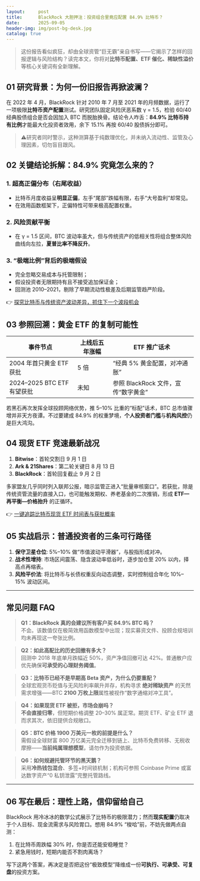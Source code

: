 ```yaml
---
layout:     post
title:      BlackRock 大胆押注：投资组合里竟应配置 84.9% 比特币？
date:       2025-09-05
header-img: img/post-bg-desk.jpg
catalog: true
---
```


> 这份报告看似疯狂，却由全球资管“巨无霸”亲自书写——它揭示了怎样的回报逻辑与风险结构？读完本文，你将对**比特币配置、ETF 催化、稀缺性溢价**等核心关键词有全新理解。

## 01 研究背景：为何一份旧报告再掀波澜？
在 2022 年 4 月，BlackRock 针对 2010 年 7 月至 2021 年的月频数据，运行了一项极限**比特币资产配置**测试。研究团队固定风险厌恶系数 γ = 1.5，检验 60/40 经典股债组合是否会因加入 BTC 而脱胎换骨。结论令人咋舌：**84.9% 比特币持有比例**才能最大化投资者效用，余下 15.1% 再按 60/40 股债拆分即可。

> ⚠️研究者同时警示，这种测算基于纯数理优化，并未纳入流动性、监管及心理因素，切勿盲目跟风。

## 02 关键结论拆解：84.9% 究竟怎么来的？

### 1. 超高正偏分布（右尾收益）
- 比特币月度收益呈**明显正偏**，左手“尾部”跌幅有限，右手“大号盈利”却常见。  
- 在效用函数框架下，正偏特性可带来极高配置权重。

### 2. 风险贡献平衡
- 在 γ = 1.5 区间，BTC 波动率虽大，但与传统资产的低相关性将组合整体风险曲线向左拉，**夏普比率不降反升**。

### 3. “极端比例”背后的极端假设
- 完全忽略交易成本与托管限制；  
- 假设投资者无限期持有且不接受追加保证金；  
- 回测池 2010–2021，剔除了早期流动性极差及后期监管趋严阶段。

👉 [探究比特币与传统资产波动差异，抓住下一个波段机会](https://okxdog.com/)

## 03 参照回溯：黄金 ETF 的复制可能性

| 事件节点 | 上线后五年涨幅 | ETF 推广话术 |
|---|---|---|
| 2004 年首只黄金 ETF 获批 | 5 倍 | “经典 5% 黄金配置，对冲通胀” |
| 2024–2025 BTC ETF 有望获批 | 未知 | 参照 BlackRock 文件，宣传“数字黄金” |

若黑石再次发挥全球投顾网络优势，推 5–10% 比重的“标配”话术，BTC 总市值骤增并非天方夜谭。不过要建成 84.9% 的权重梦境，**个人投资者门槛**与**机构风控**仍是巨大鸿沟。

## 04 现货 ETF 竞速最新战况
1. **Bitwise**：首轮交割日 9 月 1 日  
2. **Ark & 21Shares**：第二轮关键日 8 月 13 日  
3. **BlackRock**：首轮回复截止 9 月 2 日  

多家盟友几乎同时列入联邦公报，暗示监管正进入“批量审核窗口”。若获批，除是传统资管流量的直接入口，也可能触发期权、养老基金的二次推销，形成 **ETF—再平衡—价格抬升** 的正循环。

👉 [一键追踪比特币现货 ETF 时间表与获批概率](https://okxdog.com/)

## 05 实战启示：普通投资者的三条可行路径
1. **保守卫星仓位**: 5%–10% 做“市值波动平滑器”，与股指形成对冲。  
2. **战术性增持**: 市场区间震荡、隐含波动率低谷时，逐步加仓至 20% 以内，择高点再缩表。  
3. **风险平价法**: 将比特币与长债权重反向动态调整，实时控制组合年化 10%–15% 波动区间。

---

## 常见问题 FAQ

> **Q1：BlackRock 真的会建议所有客户买 84.9% BTC 吗？**  
> 不会。该数值仅在极简效用函数模型中出现；现实募资文件、投顾合规培训均未再现这一夸张比例。

> **Q2：如此高配比的历史回撤有多大？**  
> 回测中 2018 年底单月跌幅近 50%，资产净值回撤可达 42%。普通散户应优先确保**可承受的心理财务阈值**。

> **Q3：比特币已经不是早期高 Beta 资产，为什么仍要重配？**  
> 全球宏观货币贬值与无风险利率飙升并存，机构寻求 **绝对稀缺资产** 的天然需求增强——BTC **2100 万枚上限**属性被视作“数字通缩对冲工具”。

> **Q4：如果现货 ETF 被拒，市场会崩吗？**  
> **不会直接归零**，但短期价格调整 20–30% 属正常。期货 ETF、矿业 ETF 退而求其次，依旧提供合规敞口。

> **Q5：BTC 价格 1900 万美元一枚的前提是什么？**  
> 需假设全球财富 800 万亿美元完全迁移到链上、比特币免费转移、无税收摩擦——**当前纯属理想模型**，请勿作为投资依据。

> **Q6：如何规避托管环节的黑天鹅？**  
> 采用**冷热钱包混合**、多签+时间锁机制；机构可参照 Coinbase Prime 或富达数字资产“0 私钥泄露”完整托管路线。

---

## 06 写在最后：理性上路，信仰留给自己
BlackRock 用冷冰冰的数学公式展示了比特币的极限潜力；然而**现实配置**仍取决于个人目标、现金流需求与风险胃口。想用 84.9% “梭哈”前，不妨先做两点自测：

1. 在比特币周跌幅 30% 时，你是否还能安稳睡觉？  
2. 紧急用钱时，短期内能否不割肉离场？

写下这两个答案，再决定是否把这份“极致模型”降维成一份**可执行、可承受、可复盘**的投资方案。